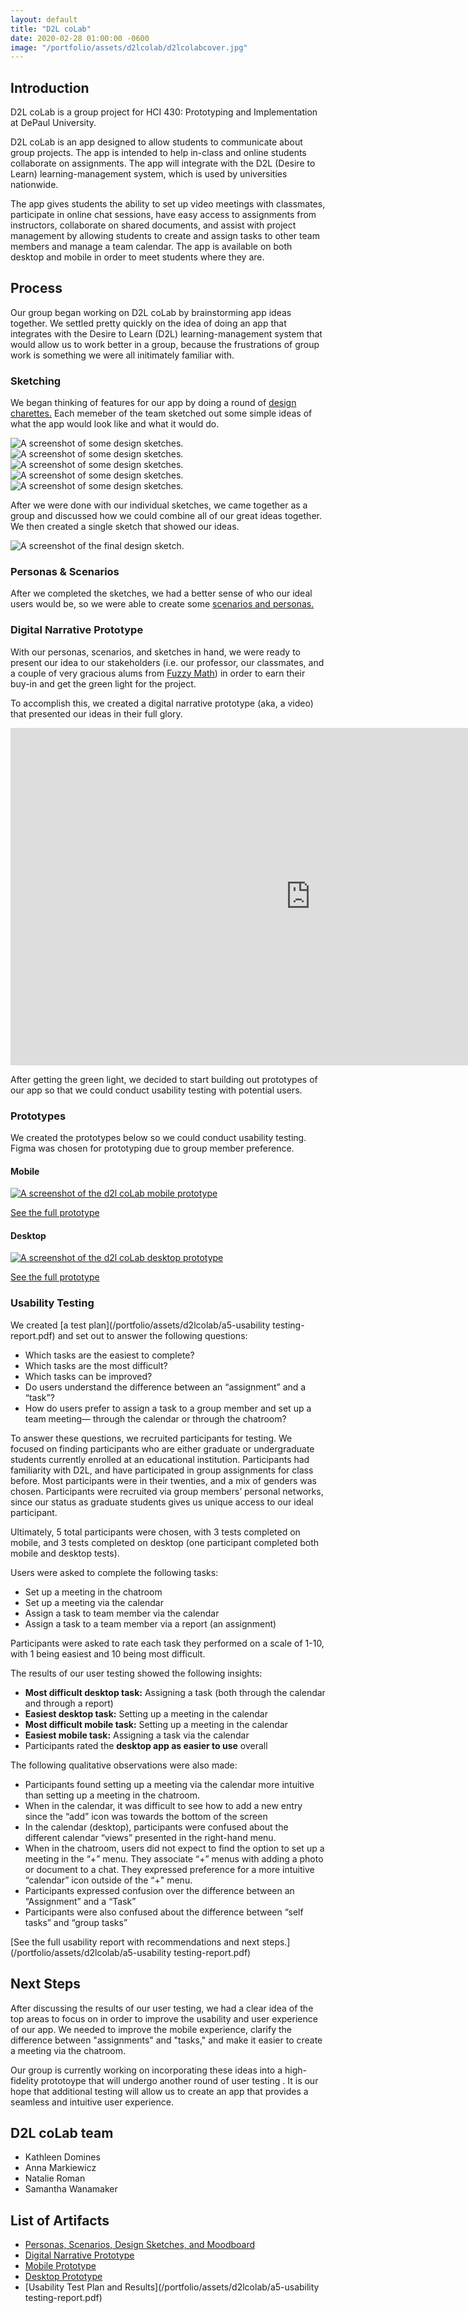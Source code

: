 ```yaml
---
layout: default
title: "D2L coLab"
date: 2020-02-28 01:00:00 -0600
image: "/portfolio/assets/d2lcolab/d2lcolabcover.jpg"
---
```


## Introduction
D2L coLab is a group project for HCI 430: Prototyping and Implementation at DePaul University. 

D2L coLab is an app designed to allow students to communicate about group projects. The app is intended to help in-class and online students collaborate on assignments. The app will integrate with the  D2L (Desire to Learn) learning-management system, which is used by universities nationwide. 

The app gives students the ability to set up video meetings with classmates, participate in online chat sessions, have easy access to assignments from instructors, collaborate on shared documents, and assist with project management by allowing students to create and assign tasks to other team members and manage a team calendar. The app is available on both desktop and mobile in order to meet students where they are.

## Process

Our group began working on D2L coLab by brainstorming app ideas together. We settled pretty quickly on the idea of doing an app that integrates with the Desire to Learn (D2L) learning-management system that would allow us to work better in a group, because the frustrations of group work is something we were all initimately familiar with. 

### Sketching
We began thinking of features for our app by doing a round of [design charettes.](https://en.wikipedia.org/wiki/Charrette) Each memeber of the team sketched out some simple ideas of what the app would look like and what it would do. 

<img src="/portfolio/assets/d2lcolab/charette1.png" class="post-image" alt="A screenshot of some design sketches.">
<img src="/portfolio/assets/d2lcolab/charette2.png" class="post-image" alt="A screenshot of some design sketches.">
<img src="/portfolio/assets/d2lcolab/charette3.png" class="post-image" alt="A screenshot of some design sketches.">
<img src="/portfolio/assets/d2lcolab/charette4.png" class="post-image" alt="A screenshot of some design sketches.">
<img src="/portfolio/assets/d2lcolab/charette5.png" class="post-image" alt="A screenshot of some design sketches.">

After we were done with our individual sketches, we came together as a group and discussed how we could combine all of our great ideas together. We then created a single sketch that showed our ideas. 

<img src="/portfolio/assets/d2lcolab/finalcharette.png" class="post-image" alt="A screenshot of the final design sketch.">

### Personas & Scenarios
After we completed the sketches, we had a better sense of who our ideal users would be, so we were able to create some [scenarios and personas.](/portfolio/assets/d2lcolab/a3-group-5-report.pdf)


### Digital Narrative Prototype
With our personas, scenarios, and sketches in hand, we were ready to present our idea to our stakeholders (i.e. our professor, our classmates, and a couple of very gracious alums from [Fuzzy Math](https://fuzzymath.com/)) in order to earn their buy-in and get the green light for the project. 

To accomplish this, we created a digital narrative prototype (aka, a video) that presented our ideas in their full glory.

<iframe src="https://spark.adobe.com/video/z2uFLvWTkwu48/embed"  width="960" height="540" frameborder="0" allowfullscreen></iframe>

After getting the green light, we decided to start building out prototypes of our app so that we could conduct usability testing with potential users. 

### Prototypes
We created the prototypes below so we could conduct usability testing. Figma was chosen for prototyping due to group member preference. 

#### Mobile
<a href="https://www.figma.com/proto/sr41ZA8wwdAEM7dT1J7q9Z/CollaborateToLearnDePaulApp?node-id=1%3A2&scaling=scale-down"><img src="/portfolio/assets/d2lcolab/mobile-prototype.png" class="post-image" alt="A screenshot of the d2l coLab mobile prototype"></a>

[See the full prototype](https://www.figma.com/proto/sr41ZA8wwdAEM7dT1J7q9Z/CollaborateToLearnDePaulApp?node-id=1%3A2&scaling=scale-down)

#### Desktop
<a href="https://www.figma.com/proto/Q9yuoV2YfUFgsE4aKdKKEM/D2LcoLab-Desktop?node-id=2%3A48&scaling=scale-down"><img src="/portfolio/assets/d2lcolab/desktop-prototype.png" class="post-image" alt="A screenshot of the d2l coLab desktop prototype"></a>

[See the full prototype](https://www.figma.com/proto/Q9yuoV2YfUFgsE4aKdKKEM/D2LcoLab-Desktop?node-id=2%3A48&scaling=scale-down)


### Usability Testing

We created [a test plan](/portfolio/assets/d2lcolab/a5-usability testing-report.pdf) and set out to answer the following questions: 
- Which tasks are the easiest to complete? 
- Which tasks are the most difficult? 
- Which tasks can be improved?
- Do users understand the difference between an “assignment” and a “task”?
- How do users prefer to assign a task to a group member and set up a team meeting— through the calendar or through the chatroom? 

To answer these questions, we recruited participants for testing. We focused on finding participants who are either graduate or undergraduate students currently enrolled at an educational institution. Participants had familiarity with D2L, and have participated in group assignments for class before. Most participants were in their twenties, and a mix of genders was chosen. Participants were recruited via group members’ personal networks, since our status as graduate students gives us unique access to our ideal participant. 

Ultimately, 5 total participants were chosen, with 3 tests completed on mobile, and 3 tests completed on desktop (one participant completed both mobile and desktop tests). 

Users were asked to complete the following tasks: 
- Set up a meeting in the chatroom
- Set up a meeting via the calendar
- Assign a task to team member via the calendar
- Assign a task to a team member via a report (an assignment)

Participants were asked to rate each task they performed on a scale of 1-10, with 1 being easiest and 10 being most difficult.

The results of our user testing showed the following insights: 
- **Most difficult desktop task:** Assigning a task (both through the calendar and through a report)
- **Easiest desktop task:** Setting up a meeting in the calendar
- **Most difficult mobile task:** Setting up a meeting in the calendar
- **Easiest mobile task:** Assigning a task via the calendar
- Participants rated the **desktop app as easier to use** overall

The following qualitative observations were also made: 
- Participants found setting up a meeting via the calendar more intuitive than setting up a meeting in the chatroom. 
- When in the calendar, it was difficult to see how to add a new entry since the “add” icon was towards the bottom of the screen
- In the calendar (desktop), participants were confused about the different calendar “views” presented in the right-hand menu.
- When in the chatroom, users did not expect to find the option to set up a meeting in the “+” menu. They associate “+” menus with adding a photo or document to a chat. They expressed preference for a more intuitive “calendar” icon outside of the “+" menu. 
- Participants expressed confusion over the difference between an “Assignment” and a “Task”
- Participants were also confused about the difference between “self tasks” and “group tasks” 

[See the full usability report with recommendations and next steps.](/portfolio/assets/d2lcolab/a5-usability testing-report.pdf)

## Next Steps
After discussing the results of our user testing, we had a clear idea of the top areas to focus on in order to improve the usability and user experience of our app. We needed to improve the mobile experience, clarify the difference between "assignments" and "tasks," and make it easier to create a meeting via the chatroom. 

Our group is currently working on incorporating these ideas into a high-fidelity prototoype that will undergo another round of user testing . It is our hope that additional testing will allow us to create an app that provides a seamless and intuitive user experience.

## D2L coLab team
- Kathleen Domines
- Anna Markiewicz
- Natalie Roman
- Samantha Wanamaker

## List of Artifacts
- [Personas, Scenarios, Design Sketches, and Moodboard](/portfolio/assets/d2lcolab/a3-group-5-report.pdf)
- [Digital Narrative Prototype](https://spark.adobe.com/video/z2uFLvWTkwu48)
- [Mobile Prototype](https://www.figma.com/proto/sr41ZA8wwdAEM7dT1J7q9Z/CollaborateToLearnDePaulApp?node-id=1%3A2&scaling=scale-down)
- [Desktop Prototype](https://www.figma.com/proto/Q9yuoV2YfUFgsE4aKdKKEM/D2LcoLab-Desktop?node-id=2%3A48&scaling=scale-down)
- [Usability Test Plan and Results](/portfolio/assets/d2lcolab/a5-usability testing-report.pdf)
